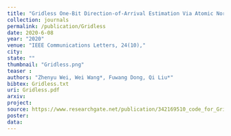 ```yaml
---
title: "Gridless One-Bit Direction-of-Arrival Estimation Via Atomic Norm Denoising"
collection: journals
permalink: /publication/Gridless
date: 2020-6-08
year: "2020"
venue: "IEEE Communications Letters, 24(10),"
city: 
state: ""
thumbnail: "Gridless.png"
teaser : 
authors: "Zhenyu Wei, Wei Wang*, Fuwang Dong, Qi Liu*"
bibtex: Gridless.txt
uri: Gridless.pdf
arxiv: 
project: 
source: https://www.researchgate.net/publication/342169510_code_for_Gridless_One-Bit_DOA
poster: 
data:
---
```

